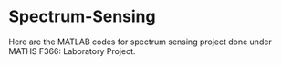 # Spectrum-Sensing
Here are the MATLAB codes for spectrum sensing project done under MATHS F366: Laboratory Project.
